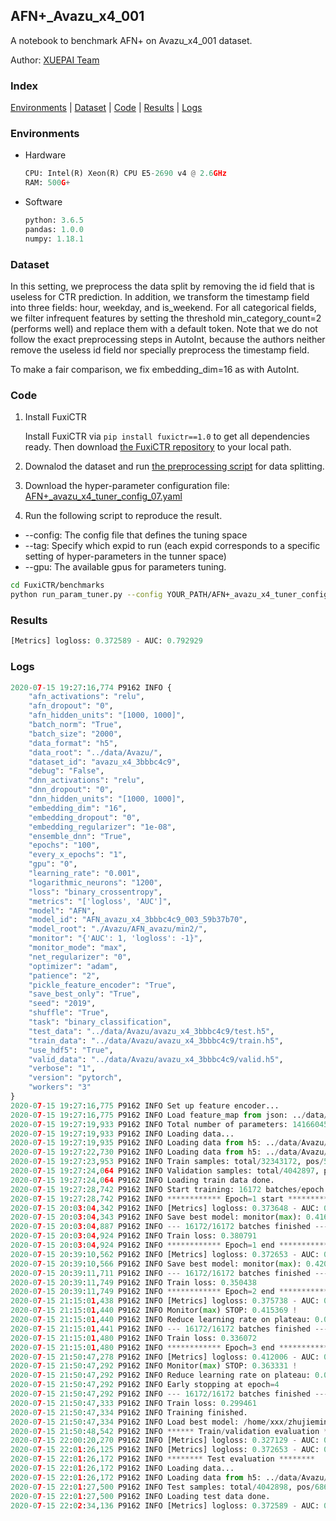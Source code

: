 ## AFN+_Avazu_x4_001

A notebook to benchmark AFN+ on Avazu_x4_001 dataset.

Author: [XUEPAI Team](https://github.com/xue-pai)


### Index
[Environments](#Environments) | [Dataset](#Dataset) | [Code](#Code) | [Results](#Results) | [Logs](#Logs)

### Environments
+ Hardware

  ```python
  CPU: Intel(R) Xeon(R) CPU E5-2690 v4 @ 2.6GHz
  RAM: 500G+
  ```
+ Software

  ```python
  python: 3.6.5
  pandas: 1.0.0
  numpy: 1.18.1
  ```

### Dataset
In this setting, we preprocess the data split by removing the id field that is useless for CTR prediction. In addition, we transform the timestamp field into three fields: hour, weekday, and is_weekend. For all categorical fields, we filter infrequent features by setting the threshold min_category_count=2 (performs well) and replace them with a default <OOV> token. Note that we do not follow the exact preprocessing steps in AutoInt, because the authors neither remove the useless id field nor specially preprocess the timestamp field.

To make a fair comparison, we fix embedding_dim=16 as with AutoInt.


### Code
1. Install FuxiCTR
  
    Install FuxiCTR via `pip install fuxictr==1.0` to get all dependencies ready. Then download [the FuxiCTR repository](https://github.com/huawei-noah/benchmark/archive/53e314461c19dbc7f462b42bf0f0bfae020dc398.zip) to your local path.

2. Downalod the dataset and run [the preprocessing script](https://github.com/xue-pai/Open-CTR-Benchmark/blob/master/datasets/Avazu/Avazu_x4/split_avazu_x4.py) for data splitting. 

3. Download the hyper-parameter configuration file: [AFN+_avazu_x4_tuner_config_07.yaml](./AFN+_avazu_x4_tuner_config_07.yaml)

4. Run the following script to reproduce the result. 
  + --config: The config file that defines the tuning space
  + --tag: Specify which expid to run (each expid corresponds to a specific setting of hyper-parameters in the tunner space)
  + --gpu: The available gpus for parameters tuning.

  ```bash
  cd FuxiCTR/benchmarks
  python run_param_tuner.py --config YOUR_PATH/AFN+_avazu_x4_tuner_config_07.yaml --tag 003 --gpu 0
  ```




### Results
```python
[Metrics] logloss: 0.372589 - AUC: 0.792929
```


### Logs
```python
2020-07-15 19:27:16,774 P9162 INFO {
    "afn_activations": "relu",
    "afn_dropout": "0",
    "afn_hidden_units": "[1000, 1000]",
    "batch_norm": "True",
    "batch_size": "2000",
    "data_format": "h5",
    "data_root": "../data/Avazu/",
    "dataset_id": "avazu_x4_3bbbc4c9",
    "debug": "False",
    "dnn_activations": "relu",
    "dnn_dropout": "0",
    "dnn_hidden_units": "[1000, 1000]",
    "embedding_dim": "16",
    "embedding_dropout": "0",
    "embedding_regularizer": "1e-08",
    "ensemble_dnn": "True",
    "epochs": "100",
    "every_x_epochs": "1",
    "gpu": "0",
    "learning_rate": "0.001",
    "logarithmic_neurons": "1200",
    "loss": "binary_crossentropy",
    "metrics": "['logloss', 'AUC']",
    "model": "AFN",
    "model_id": "AFN_avazu_x4_3bbbc4c9_003_59b37b70",
    "model_root": "./Avazu/AFN_avazu/min2/",
    "monitor": "{'AUC': 1, 'logloss': -1}",
    "monitor_mode": "max",
    "net_regularizer": "0",
    "optimizer": "adam",
    "patience": "2",
    "pickle_feature_encoder": "True",
    "save_best_only": "True",
    "seed": "2019",
    "shuffle": "True",
    "task": "binary_classification",
    "test_data": "../data/Avazu/avazu_x4_3bbbc4c9/test.h5",
    "train_data": "../data/Avazu/avazu_x4_3bbbc4c9/train.h5",
    "use_hdf5": "True",
    "valid_data": "../data/Avazu/avazu_x4_3bbbc4c9/valid.h5",
    "verbose": "1",
    "version": "pytorch",
    "workers": "3"
}
2020-07-15 19:27:16,775 P9162 INFO Set up feature encoder...
2020-07-15 19:27:16,775 P9162 INFO Load feature_map from json: ../data/Avazu/avazu_x4_3bbbc4c9/feature_map.json
2020-07-15 19:27:19,933 P9162 INFO Total number of parameters: 141660453.
2020-07-15 19:27:19,933 P9162 INFO Loading data...
2020-07-15 19:27:19,935 P9162 INFO Loading data from h5: ../data/Avazu/avazu_x4_3bbbc4c9/train.h5
2020-07-15 19:27:22,730 P9162 INFO Loading data from h5: ../data/Avazu/avazu_x4_3bbbc4c9/valid.h5
2020-07-15 19:27:23,953 P9162 INFO Train samples: total/32343172, pos/5492052, neg/26851120, ratio/16.98%
2020-07-15 19:27:24,064 P9162 INFO Validation samples: total/4042897, pos/686507, neg/3356390, ratio/16.98%
2020-07-15 19:27:24,064 P9162 INFO Loading train data done.
2020-07-15 19:27:28,742 P9162 INFO Start training: 16172 batches/epoch
2020-07-15 19:27:28,742 P9162 INFO ************ Epoch=1 start ************
2020-07-15 20:03:04,342 P9162 INFO [Metrics] logloss: 0.373648 - AUC: 0.790299
2020-07-15 20:03:04,343 P9162 INFO Save best model: monitor(max): 0.416651
2020-07-15 20:03:04,887 P9162 INFO --- 16172/16172 batches finished ---
2020-07-15 20:03:04,924 P9162 INFO Train loss: 0.380791
2020-07-15 20:03:04,924 P9162 INFO ************ Epoch=1 end ************
2020-07-15 20:39:10,562 P9162 INFO [Metrics] logloss: 0.372653 - AUC: 0.792778
2020-07-15 20:39:10,566 P9162 INFO Save best model: monitor(max): 0.420125
2020-07-15 20:39:11,711 P9162 INFO --- 16172/16172 batches finished ---
2020-07-15 20:39:11,749 P9162 INFO Train loss: 0.350438
2020-07-15 20:39:11,749 P9162 INFO ************ Epoch=2 end ************
2020-07-15 21:15:01,438 P9162 INFO [Metrics] logloss: 0.375738 - AUC: 0.791107
2020-07-15 21:15:01,440 P9162 INFO Monitor(max) STOP: 0.415369 !
2020-07-15 21:15:01,440 P9162 INFO Reduce learning rate on plateau: 0.000100
2020-07-15 21:15:01,441 P9162 INFO --- 16172/16172 batches finished ---
2020-07-15 21:15:01,480 P9162 INFO Train loss: 0.336072
2020-07-15 21:15:01,480 P9162 INFO ************ Epoch=3 end ************
2020-07-15 21:50:47,278 P9162 INFO [Metrics] logloss: 0.412006 - AUC: 0.775337
2020-07-15 21:50:47,292 P9162 INFO Monitor(max) STOP: 0.363331 !
2020-07-15 21:50:47,292 P9162 INFO Reduce learning rate on plateau: 0.000010
2020-07-15 21:50:47,292 P9162 INFO Early stopping at epoch=4
2020-07-15 21:50:47,292 P9162 INFO --- 16172/16172 batches finished ---
2020-07-15 21:50:47,333 P9162 INFO Train loss: 0.299461
2020-07-15 21:50:47,334 P9162 INFO Training finished.
2020-07-15 21:50:47,334 P9162 INFO Load best model: /home/xxx/zhujieming/OpenCTR1030/benchmarks/Avazu/AFN_avazu/min2/avazu_x4_3bbbc4c9/AFN_avazu_x4_3bbbc4c9_003_59b37b70_model.ckpt
2020-07-15 21:50:48,542 P9162 INFO ****** Train/validation evaluation ******
2020-07-15 22:00:20,270 P9162 INFO [Metrics] logloss: 0.327129 - AUC: 0.855984
2020-07-15 22:01:26,125 P9162 INFO [Metrics] logloss: 0.372653 - AUC: 0.792778
2020-07-15 22:01:26,172 P9162 INFO ******** Test evaluation ********
2020-07-15 22:01:26,172 P9162 INFO Loading data...
2020-07-15 22:01:26,172 P9162 INFO Loading data from h5: ../data/Avazu/avazu_x4_3bbbc4c9/test.h5
2020-07-15 22:01:27,500 P9162 INFO Test samples: total/4042898, pos/686507, neg/3356391, ratio/16.98%
2020-07-15 22:01:27,500 P9162 INFO Loading test data done.
2020-07-15 22:02:34,136 P9162 INFO [Metrics] logloss: 0.372589 - AUC: 0.792929


```
